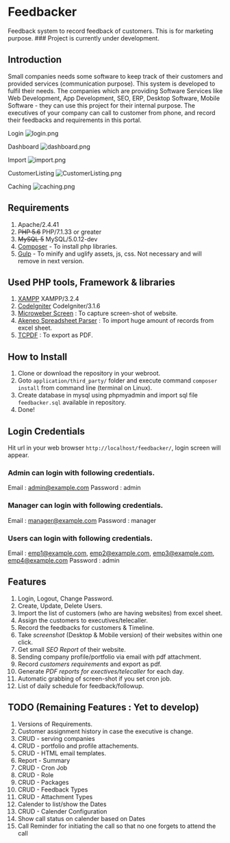 # Feedbacker
Feedback system to record feedback of customers. This is for marketing purpose. ### Project is currently under development.

## Introduction
Small companies needs some software to keep track of their customers and provided services (communication purpose). This system is developed to fulfil their needs. The companies which are providing Software Services like Web Development, App Development, SEO, ERP, Desktop Software, Mobile Software - they can use this project for their internal purpose.
The executives of your company can call to customer from phone, and record their feedbacks and requirements in this portal.

Login
![login.png](https://github.com/dineshkummarc/feedbacker/blob/master/uploads/screenshots/login.png)

Dashboard
![dashboard.png](https://github.com/dineshkummarc/feedbacker/blob/master/uploads/screenshots/dashboard.png)

Import
![import.png](https://github.com/dineshkummarc/feedbacker/blob/master/uploads/screenshots/import.png)

CustomerListing
![CustomerListing.png](https://github.com/dineshkummarc/feedbacker/blob/master/uploads/screenshots/CustomerListing.png)

Caching
![caching.png](https://github.com/dineshkummarc/feedbacker/blob/master/uploads/screenshots/caching.png)


## Requirements
1. Apache/2.4.41
2. ~~PHP 5.6~~ PHP/7.1.33 or greater
3. ~~MySQL 5~~ MySQL/5.0.12-dev
4. [Composer](https://getcomposer.org) - To install php libraries.
5. [Gulp](https://gulpjs.com/) - To minify and uglify assets, js, css. Not necessary and will remove in next version.

## Used PHP tools, Framework & libraries
1. [XAMPP](https://www.apachefriends.org/index.html) XAMPP/3.2.4
2. [CodeIgniter](https://codeigniter.com/) CodeIgniter/3.1.6
3. [Microweber Screen](https://github.com/microweber/screen) : To capture screen-shot of website.
4. [Akeneo Spreadsheet Parser](https://github.com/akeneo-labs/spreadsheet-parser) : To import huge amount of records from excel sheet.
5. [TCPDF](https://github.com/tecnickcom/tcpdf) : To export as PDF.

## How to Install

1. Clone or download the repository in your webroot.
2. Goto ```application/third_party/``` folder and execute command ```composer install``` from command line (terminal on Linux).
3. Create database in mysql using phpmyadmin and import sql file ```feedbacker.sql``` available in repository.
4. Done!

## Login Credentials
Hit url in your web browser ```http://localhost/feedbacker/```, login screen will appear. 

### Admin can login with following credentials.

Email : admin@example.com
Password : admin

### Manager can login with following credentials.

Email : manager@example.com
Password : manager

### Users can login with following credentials.

Email : emp1@example.com, emp2@example.com, emp3@example.com, emp4@example.com
Password : admin



## Features
1. Login, Logout, Change Password.
2. Create, Update, Delete Users.
3. Import the list of customers (who are having websites) from excel sheet.
4. Assign the customers to executives/telecaller.
5. Record the feedbacks for customers & Timeline.
6. Take *screenshot* (Desktop & Mobile version) of their websites within one click.
7. Get small *SEO Report* of their website.
8. Sending company profile/portfolio via email with pdf attachment.
9. Record *customers requirements* and export as pdf.
10. Generate *PDF reports for exectives/telecaller* for each day.
11. Automatic grabbing of screen-shot if you set cron job.
12. List of daily schedule for feedback/followup.

## TODO (Remaining Features : Yet to develop)
1. Versions of Requirements.
2. Customer assignment history in case the executive is change.
3. CRUD - serving companies 
4. CRUD - portfolio and profile attachements.
5. CRUD - HTML email templates.
6. Report - Summary
7. CRUD - Cron Job
8. CRUD - Role
9. CRUD - Packages
10. CRUD - Feedback Types
11. CRUD - Attachment Types
12. Calender to list/show the Dates
13. CRUD - Calender Configuration
14. Show call status on calender based on Dates
15. Call Reminder for initiating the call so that no one forgets to attend the call